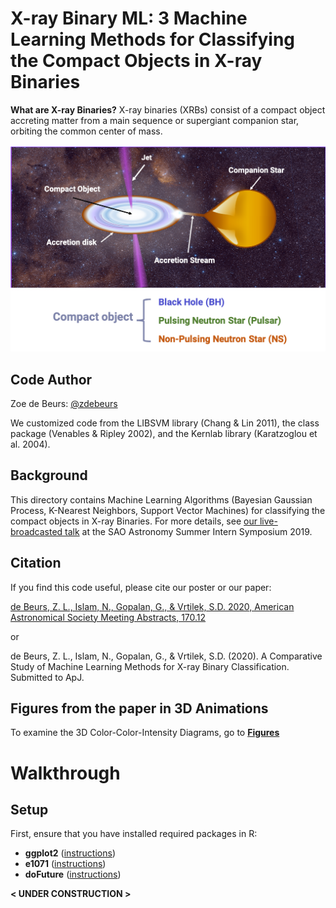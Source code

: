 # X-ray Binary ML: 3 Machine Learning Methods for Classifying the Compact Objects in X-ray Binaries

**What are X-ray Binaries?** X-ray  binaries  (XRBs)  consist  of  a  compact  object accreting  matter  from  a  main  sequence  or  supergiant companion  star,  orbiting  the  common  center  of  mass.

![GRS1739 Animation](pics/XRB_visualization.png)

## Code Author

Zoe de Beurs: [@zdebeurs](https://github.com/zdebeurs)

We customized code from the LIBSVM library (Chang & Lin 2011), the class package (Venables & Ripley 2002), and the Kernlab library (Karatzoglou et al. 2004).

## Background

This directory contains Machine Learning Algorithms (Bayesian Gaussian Process,
 K-Nearest Neighbors, Support Vector Machines) for classifying the compact objects
  in X-ray Binaries. For more details, see [our live-broadcasted talk](https://youtu.be/c6SgxjjYLPk) at the SAO Astronomy Summer Intern Symposium 2019. 
  
## Citation

If you find this code useful, please cite our poster or our paper:

[de Beurs, Z. L., Islam, N., Gopalan, G., & Vrtilek, S.D. 2020, American Astronomical Society Meeting Abstracts, 170.12](https://113qx216in8z1kdeyi404hgf-wpengine.netdna-ssl.com/wp-content/uploads/2020/01/aas235_abstracts.pdf#abs170.12)

or

de Beurs, Z. L., Islam, N., Gopalan, G., & Vrtilek, S.D. (2020). A Comparative Study of Machine Learning Methods for X-ray Binary Classification. Submitted to ApJ. 

## Figures from the paper in 3D Animations

To examine the 3D Color-Color-Intensity Diagrams, go to **[Figures](3ML_methods_for_XRB_classification/Figures)**

# Walkthrough

## Setup

First, ensure that you have installed required packages in R:

* **ggplot2** ([instructions](https://ggplot2.tidyverse.org/))
* **e1071** ([instructions](https://cran.r-project.org/web/packages/e1071/index.html/))
* **doFuture** ([instructions](https://cran.r-project.org/web/packages/doFuture/index.html/))


**< UNDER CONSTRUCTION >**
